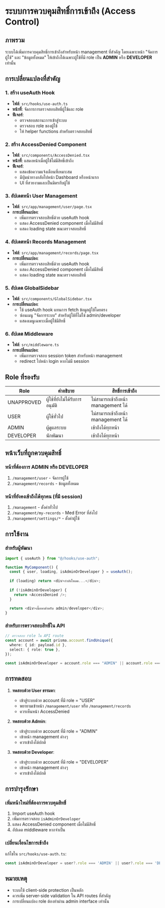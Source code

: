 # ระบบการควบคุมสิทธิ์การเข้าถึง (Access Control)

## ภาพรวม

ระบบได้เพิ่มการควบคุมสิทธิ์การเข้าถึงสำหรับหน้า management ที่สำคัญ โดยเฉพาะหน้า "จัดการผู้ใช้" และ "ข้อมูลทั้งหมด" ให้เข้าถึงได้เฉพาะผู้ใช้ที่มี role เป็น **ADMIN** หรือ **DEVELOPER** เท่านั้น

## การเปลี่ยนแปลงที่สำคัญ

### 1. สร้าง useAuth Hook
- **ไฟล์**: `src/hooks/use-auth.ts`
- **หน้าที่**: จัดการการตรวจสอบสิทธิ์ผู้ใช้และ role
- **ฟีเจอร์**:
  - ตรวจสอบสถานะการเข้าสู่ระบบ
  - ตรวจสอบ role ของผู้ใช้
  - ให้ helper functions สำหรับตรวจสอบสิทธิ์

### 2. สร้าง AccessDenied Component
- **ไฟล์**: `src/components/AccessDenied.tsx`
- **หน้าที่**: แสดงหน้าเมื่อผู้ใช้ไม่มีสิทธิ์เข้าถึง
- **ฟีเจอร์**:
  - แสดงข้อความแจ้งเตือนที่เหมาะสม
  - มีปุ่มนำทางกลับไปหน้า Dashboard หรือหน้าแรก
  - UI ที่สวยงามและเป็นมิตรกับผู้ใช้

### 3. อัปเดตหน้า User Management
- **ไฟล์**: `src/app/management/user/page.tsx`
- **การเปลี่ยนแปลง**:
  - เพิ่มการตรวจสอบสิทธิ์ด้วย useAuth hook
  - แสดง AccessDenied component เมื่อไม่มีสิทธิ์
  - แสดง loading state ขณะตรวจสอบสิทธิ์

### 4. อัปเดตหน้า Records Management
- **ไฟล์**: `src/app/management/records/page.tsx`
- **การเปลี่ยนแปลง**:
  - เพิ่มการตรวจสอบสิทธิ์ด้วย useAuth hook
  - แสดง AccessDenied component เมื่อไม่มีสิทธิ์
  - แสดง loading state ขณะตรวจสอบสิทธิ์

### 5. อัปเดต GlobalSidebar
- **ไฟล์**: `src/components/GlobalSidebar.tsx`
- **การเปลี่ยนแปลง**:
  - ใช้ useAuth hook แทนการ fetch ข้อมูลผู้ใช้โดยตรง
  - ซ่อนเมนู "จัดการระบบ" สำหรับผู้ใช้ที่ไม่ใช่ admin/developer
  - แสดงเมนูเฉพาะเมื่อผู้ใช้มีสิทธิ์

### 6. อัปเดต Middleware
- **ไฟล์**: `src/middleware.ts`
- **การเปลี่ยนแปลง**:
  - เพิ่มการตรวจสอบ session token สำหรับหน้า management
  - redirect ไปหน้า login หากไม่มี session

## Role ที่รองรับ

| Role | คำอธิบาย | สิทธิ์การเข้าถึง |
|------|----------|------------------|
| UNAPPROVED | ผู้ใช้ที่ยังไม่ได้รับการอนุมัติ | ไม่สามารถเข้าถึงหน้า management ได้ |
| USER | ผู้ใช้ทั่วไป | ไม่สามารถเข้าถึงหน้า management ได้ |
| ADMIN | ผู้ดูแลระบบ | เข้าถึงได้ทุกหน้า |
| DEVELOPER | นักพัฒนา | เข้าถึงได้ทุกหน้า |

## หน้าเว็บที่ถูกควบคุมสิทธิ์

### หน้าที่ต้องการ ADMIN หรือ DEVELOPER
1. `/management/user` - จัดการผู้ใช้
2. `/management/records` - ข้อมูลทั้งหมด

### หน้าที่ยังคงเข้าถึงได้ทุกคน (ที่มี session)
1. `/management` - ตั้งค่าทั่วไป
2. `/management/my-records` - Med Error ที่ส่งไป
3. `/management/settings/*` - ตั้งค่าผู้ใช้

## การใช้งาน

### สำหรับผู้พัฒนา
```typescript
import { useAuth } from "@/hooks/use-auth";

function MyComponent() {
  const { user, loading, isAdminOrDeveloper } = useAuth();
  
  if (loading) return <div>กำลังโหลด...</div>;
  
  if (!isAdminOrDeveloper) {
    return <AccessDenied />;
  }
  
  return <div>เนื้อหาสำหรับ admin/developer</div>;
}
```

### สำหรับการตรวจสอบสิทธิ์ใน API
```typescript
// ตรวจสอบ role ใน API route
const account = await prisma.account.findUnique({
  where: { id: payload.id },
  select: { role: true },
});

const isAdminOrDeveloper = account.role === "ADMIN" || account.role === "DEVELOPER";
```

## การทดสอบ

1. **ทดสอบด้วย User ธรรมดา**:
   - เข้าสู่ระบบด้วย account ที่มี role = "USER"
   - พยายามเข้าหน้า `/management/user` หรือ `/management/records`
   - ควรเห็นหน้า AccessDenied

2. **ทดสอบด้วย Admin**:
   - เข้าสู่ระบบด้วย account ที่มี role = "ADMIN"
   - เข้าหน้า management ต่างๆ
   - ควรเข้าถึงได้ปกติ

3. **ทดสอบด้วย Developer**:
   - เข้าสู่ระบบด้วย account ที่มี role = "DEVELOPER"
   - เข้าหน้า management ต่างๆ
   - ควรเข้าถึงได้ปกติ

## การบำรุงรักษา

### เพิ่มหน้าใหม่ที่ต้องการควบคุมสิทธิ์
1. Import useAuth hook
2. เพิ่มการตรวจสอบ `isAdminOrDeveloper`
3. แสดง AccessDenied component เมื่อไม่มีสิทธิ์
4. อัปเดต middleware หากจำเป็น

### เปลี่ยนเงื่อนไขการเข้าถึง
แก้ไขใน `src/hooks/use-auth.ts`:
```typescript
const isAdminOrDeveloper = user?.role === 'ADMIN' || user?.role === 'DEVELOPER';
```

## หมายเหตุ

- ระบบใช้ client-side protection เป็นหลัก
- ควรเพิ่ม server-side validation ใน API routes ที่สำคัญ
- การเปลี่ยนแปลง role ต้องทำผ่าน admin interface เท่านั้น 